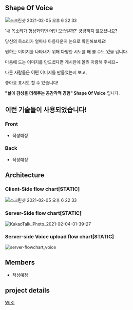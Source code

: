## Shape Of Voice

![스크린샷 2021-02-05 오후 6 22 33](https://user-images.githubusercontent.com/68832639/107164731-986a3a00-69f3-11eb-9e22-b1d819c79c1f.png)



'내 목소리가 형상화되면 어떤 모습일까?' 궁금하지 않으셨나요?

당신의 목소리가 얼마나 아름다운지 눈으로 확인해보세요!

원하는 이미지를 나타내기 위해 다양한 시도를 해 볼 수도 있을 겁니다.

마음에 드는 이미지를 만드셨다면 게시판에 올려 자랑해 주세요~

다른 사람들은 어떤 이미지를 만들었는지 보고,

좋아요 표시도 할 수 있습니다!

**"삶에 감성을 더해주는 공감각적 경험" Shape Of Voice** 입니다.


## 이런 기술들이 사용되었습니다!
### Front
   * 작성예정
### Back
   * 작성예정

## Architecture
### Client-Side flow chart[STATIC]
![스크린샷 2021-02-05 오후 6 22 33](https://user-images.githubusercontent.com/68832639/107164731-986a3a00-69f3-11eb-9e22-b1d819c79c1f.png)


### Server-Side flow chart[STATIC]
![KakaoTalk_Photo_2021-02-04-01-39-27](https://user-images.githubusercontent.com/68832639/106779917-cd405f00-668a-11eb-9cc9-c0d826ca657b.png)


### Server-side Voice upload flow chart[STATIC]
![server-flowchart_voice](https://user-images.githubusercontent.com/72539723/106774023-0c6bb180-6685-11eb-9a4f-d3ffc7a9b48f.png)



## Members
   * 작성예정

## project details
[WIKI](https://github.com/codestates/ShapeOfVoice-client/wiki)

